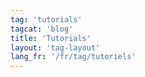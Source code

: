 ```yaml
---
tag: 'tutorials'
tagcat: 'blog'
title: 'Tutorials'
layout: 'tag-layout'
lang_fr: '/fr/tag/tutoriels'
---
```

